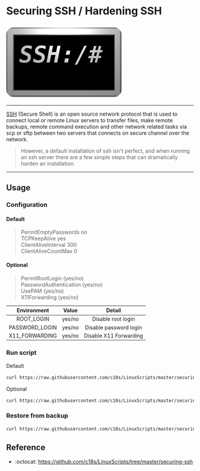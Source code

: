 # Securing SSH / Hardening SSH

![Securing ssh](logo.png "Securing ssh Logo")

----

[SSH][1] (Secure Shell) is an open source network protocol that is used to connect local or remote Linux servers to transfer files, make remote backups, remote command execution and other network related tasks via scp or sftp between two servers that connects on secure channel over the network.  
> However, a default installation of ssh isn't perfect, and when running an ssh server there are a few simple steps that can dramatically harden an installation.

----

## Usage

### Configuration

#### Default

> PermitEmptyPasswords no  
> TCPKeepAlive yes  
> ClientAliveInterval 300  
> ClientAliveCountMax 0

#### Optional

> PermitRootLogin (yes/no)  
> PasswordAuthentication (yes/no)  
> UsePAM (yes/no)  
> X11Forwarding (yes/no)

|  Environment   | Value  |         Detail         |
| :------------: | :----: | :--------------------: |
|   ROOT_LOGIN   | yes/no |   Disable root login   |
| PASSWORD_LOGIN | yes/no | Disable password login |
| X11_FORWARDING | yes/no | Disable X11 Forwarding |


### Run script

Default

```bash
curl https://raw.githubusercontent.com/c18s/LinuxScripts/master/securing-ssh/securing-ssh.sh | sh
```

Optional

```bash
curl https://raw.githubusercontent.com/c18s/LinuxScripts/master/securing-ssh/securing-ssh.sh | ROOT_LOGIN=no PASSWORD_LOGIN=no X11_FORWARDING=no sh
```

### Restore from backup

```bash
curl https://raw.githubusercontent.com/c18s/LinuxScripts/master/securing-ssh/securing-ssh.sh | RESET=yes sh
```

## Reference

- :octocat: <https://github.com/c18s/LinuxScripts/tree/master/securing-ssh>

[1]: https://wiki.centos.org/HowTos/Network/SecuringSSH
